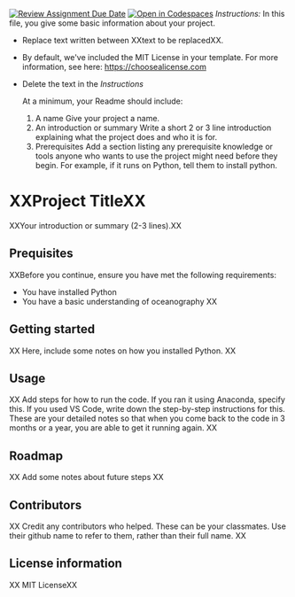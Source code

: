 [![Review Assignment Due Date](https://classroom.github.com/assets/deadline-readme-button-22041afd0340ce965d47ae6ef1cefeee28c7c493a6346c4f15d667ab976d596c.svg)](https://classroom.github.com/a/kT1LWkY6)
[![Open in Codespaces](https://classroom.github.com/assets/launch-codespace-2972f46106e565e64193e422d61a12cf1da4916b45550586e14ef0a7c637dd04.svg)](https://classroom.github.com/open-in-codespaces?assignment_repo_id=16806138)
*Instructions:* 
In this file, you give some basic information about your project.
- Replace text written between XXtext to be replacedXX.
- By default, we've included the MIT License in your template. For more information, see here: https://choosealicense.com
- Delete the text in the *Instructions*

  At a minimum, your Readme should include:
  1. A name
    Give your project a name.
  2. An introduction or summary
    Write a short 2 or 3 line introduction explaining what the project does and who it is for.
  3. Prerequisites
     Add a section listing any prerequisite knowledge or tools anyone who wants to use the project might need before they begin.  For example, if it runs on Python, tell them to install python.

# XXProject TitleXX

XXYour introduction or summary (2-3 lines).XX

## Prequisites

XXBefore you continue, ensure you have met the following requirements:
  - You have installed Python
  - You have a basic understanding of oceanography
XX

## Getting started

XX Here, include some notes on how you installed Python. XX

## Usage

XX Add steps for how to run the code.  If you ran it using Anaconda, specify this.  If you used VS Code, write down the step-by-step instructions for this.  These are your detailed notes so that when you come back to the code in 3 months or a year, you are able to get it running again. XX

## Roadmap

XX Add some notes about future steps XX

## Contributors

XX Credit any contributors who helped.  These can be your classmates.  Use their github name to refer to them, rather than their full name. XX

## License information

XX MIT LicenseXX

